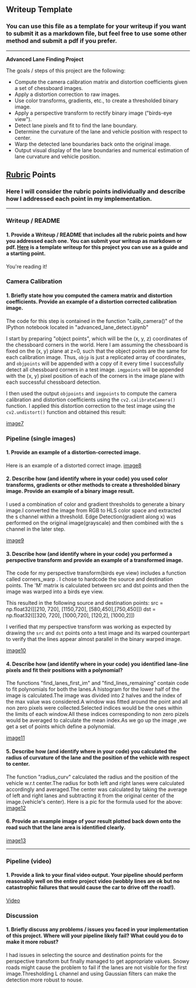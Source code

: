 ## Writeup Template

### You can use this file as a template for your writeup if you want to submit it as a markdown file, but feel free to use some other method and submit a pdf if you prefer.

---

**Advanced Lane Finding Project**

The goals / steps of this project are the following:

* Compute the camera calibration matrix and distortion coefficients given a set of chessboard images.
* Apply a distortion correction to raw images.
* Use color transforms, gradients, etc., to create a thresholded binary image.
* Apply a perspective transform to rectify binary image ("birds-eye view").
* Detect lane pixels and fit to find the lane boundary.
* Determine the curvature of the lane and vehicle position with respect to center.
* Warp the detected lane boundaries back onto the original image.
* Output visual display of the lane boundaries and numerical estimation of lane curvature and vehicle position.


## [Rubric](https://review.udacity.com/#!/rubrics/571/view) Points

### Here I will consider the rubric points individually and describe how I addressed each point in my implementation.  

---

### Writeup / README

#### 1. Provide a Writeup / README that includes all the rubric points and how you addressed each one.  You can submit your writeup as markdown or pdf.  [Here](https://github.com/udacity/CarND-Advanced-Lane-Lines/blob/master/writeup_template.md) is a template writeup for this project you can use as a guide and a starting point.  

You're reading it!

### Camera Calibration

#### 1. Briefly state how you computed the camera matrix and distortion coefficients. Provide an example of a distortion corrected calibration image.

The code for this step is contained in the function "calib_camera()" of the IPython notebook located in "advanced_lane_detect.ipynb"  

I start by preparing "object points", which will be the (x, y, z) coordinates of the chessboard corners in the world. Here I am assuming the chessboard is fixed on the (x, y) plane at z=0, such that the object points are the same for each calibration image.  Thus, `objp` is just a replicated array of coordinates, and `objpoints` will be appended with a copy of it every time I successfully detect all chessboard corners in a test image.  `imgpoints` will be appended with the (x, y) pixel position of each of the corners in the image plane with each successful chessboard detection.  

I then used the output `objpoints` and `imgpoints` to compute the camera calibration and distortion coefficients using the `cv2.calibrateCamera()` function.  I applied this distortion correction to the test image using the `cv2.undistort()` function and obtained this result: 

[image7](output_images/camera_undistort.png "Undistorted camera image")


### Pipeline (single images)

#### 1. Provide an example of a distortion-corrected image.

Here is an example of a distorted correct image.
[image8](output_images/img_undistort.png "Undistorted road image")

#### 2. Describe how (and identify where in your code) you used color transforms, gradients or other methods to create a thresholded binary image.  Provide an example of a binary image result.

I used a combination of color and gradient thresholds to generate a binary image.I converted the image from RGB to HLS color space and extracted the s channel within a threshold. Edge Detection(gradient along x) was performed on the original image(grayscale) and then combined with the s channel in the later step.

[image9](output_images/color_gradient.png "Color and gradient combined")

#### 3. Describe how (and identify where in your code) you performed a perspective transform and provide an example of a transformed image.

The code for my perspective transform(birds eye view) includes a function called corners_warp . I chose to hardcode the source and destination points. The 'M'  matrix is calculated between src and dst points and then the image was warped into a birds eye view.

This resulted in the following source and destination points:
 src = np.float32([[210, 720], [1150,720], [580,450],[750,450]])
 dst = np.float32([[320, 720], [1000,720],   [120,2], [1000,2]])

I verified that my perspective transform was working as expected by drawing the `src` and `dst` points onto a test image and its warped counterpart to verify that the lines appear almost parallel in the binary warped image.

[image10](output_images/warped_binary.png "Binary warped image")

#### 4. Describe how (and identify where in your code) you identified lane-line pixels and fit their positions with a polynomial?
The functions "find_lanes_first_im" and "find_lines_remaining" contain code to fit polynomials for both the lanes.A histogram for the lower half of the image is calculated.The image was divided into 2 halves and the index of the max value was considered.A window was fitted around the point and all non zero pixels were collected.Selected indices would be the ones within the limits of each window.All these indices corresponding to non zero pizels would be averaged to calculate the mean index.As we go up the image ,we get a set of points which define a polynomial.

[image11](output_images/plot_curves.png "Fitted Polynomials")

#### 5. Describe how (and identify where in your code) you calculated the radius of curvature of the lane and the position of the vehicle with respect to center.

The function "radius_curv" calculated the radius and the position of the vehicle w.r.t center.The radius for both left and right lanes were calculated accordingly and averaged.The center was calculated by taking the average of left and right lanes and subtracting it from the original center of the image.(vehicle's center).
Here is a pic for the formula used for the above:
[image12](output_images/radius_curv.jpg "Formula")

#### 6. Provide an example image of your result plotted back down onto the road such that the lane area is identified clearly.

[image13](output_images/lane_detect.png "Image with lane area filled")

---

### Pipeline (video)

#### 1. Provide a link to your final video output.  Your pipeline should perform reasonably well on the entire project video (wobbly lines are ok but no catastrophic failures that would cause the car to drive off the road!).

[Video](project_video_output.mp4)


### Discussion

#### 1. Briefly discuss any problems / issues you faced in your implementation of this project.  Where will your pipeline likely fail?  What could you do to make it more robust?

I had issues in selecting the source and destination points for the perspective transform but finally managed to get appropriate values. Snowy roads might cause the problem to fail if the lanes are not visible for the first image.Thresholding L channel and using Gaussian filters can make the detection more robust to nouse.
